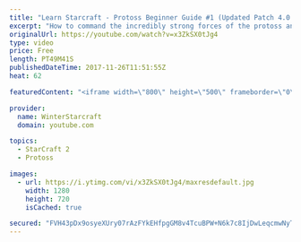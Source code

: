 ```yaml
---
title: "Learn Starcraft - Protoss Beginner Guide #1 (Updated Patch 4.0 FREE TO PLAY)"
excerpt: "How to command the incredibly strong forces of the protoss and cover weaknesses against the other inferior races. Updated for patch 4.0! This guide is not intended for COMPLETELY new players, but those who have played several games/campaign missions and grasp the very basics."
originalUrl: https://youtube.com/watch?v=x3ZkSX0tJg4
type: video
price: Free
length: PT49M41S
publishedDateTime: 2017-11-26T11:51:55Z
heat: 62

featuredContent: "<iframe width=\"800\" height=\"500\" frameborder=\"0\" src=\"https://www.youtube.com/embed/x3ZkSX0tJg4\" allow=\"accelerometer; autoplay; encrypted-media; gyroscope; picture-in-picture\" allowfullscreen></iframe>"

provider:
  name: WinterStarcraft
  domain: youtube.com

topics:
  - StarCraft 2
  - Protoss

images:
  - url: https://i.ytimg.com/vi/x3ZkSX0tJg4/maxresdefault.jpg
    width: 1280
    height: 720
    isCached: true

secured: "FVH43pDx9osyeXUry07rAzFYkEHfpgGM8v4TcuBPW+N6k7c8IjDwLeqcmwNyT/AREbX74lwXHJvShFtTELNqk6jFA4FC78Kh6h8gZoquFS1cLeYv0j+xE4Qnlx25Md8IqH487BBX6/08Gj19wjYQRXwnGl+ZrwePVN8o2uLwZRfT1ye/ymwPDm7P27MG6W5WCP6rj7aNZj7x1JwGT4JJONVLwbiIGtQiCzLSQx4LZhDDyd8qlDbwU4ltnEVqAHZ85bYMCLTkLHh6WSXInZiJia+QFRL4ugqSOHHVFN7mzJN3TnZcVlh9Aysm1UICdHAYA79MUjHv4QbG30oQWJL1Wf79WATW9VHbnSwj7Lb0i8bqslhKHlyLHbtxmbr2/WpfKYgtjJI+DG+lg7PxITCNiJImL/MTMtq24tQ8V9W/blPmhkoXdqyBCnX/8ZhGl949;c2UHMiiZ+Z8psf7eSjArNQ=="
---
```


